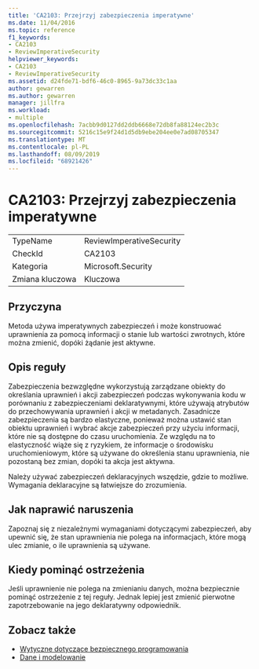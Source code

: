 ```yaml
---
title: 'CA2103: Przejrzyj zabezpieczenia imperatywne'
ms.date: 11/04/2016
ms.topic: reference
f1_keywords:
- CA2103
- ReviewImperativeSecurity
helpviewer_keywords:
- CA2103
- ReviewImperativeSecurity
ms.assetid: d24fde71-bdf6-46c0-8965-9a73dc33c1aa
author: gewarren
ms.author: gewarren
manager: jillfra
ms.workload:
- multiple
ms.openlocfilehash: 7acbb9d0127dd2ddb6668e72db8fa88124ec2b3c
ms.sourcegitcommit: 5216c15e9f24d1d5db9ebe204ee0e7ad08705347
ms.translationtype: MT
ms.contentlocale: pl-PL
ms.lasthandoff: 08/09/2019
ms.locfileid: "68921426"
---
```

# <a name="ca2103-review-imperative-security"></a>CA2103: Przejrzyj zabezpieczenia imperatywne

|||
|-|-|
|TypeName|ReviewImperativeSecurity|
|CheckId|CA2103|
|Kategoria|Microsoft.Security|
|Zmiana kluczowa|Kluczowa|

## <a name="cause"></a>Przyczyna
Metoda używa imperatywnych zabezpieczeń i może konstruować uprawnienia za pomocą informacji o stanie lub wartości zwrotnych, które można zmienić, dopóki żądanie jest aktywne.

## <a name="rule-description"></a>Opis reguły
Zabezpieczenia bezwzględne wykorzystują zarządzane obiekty do określania uprawnień i akcji zabezpieczeń podczas wykonywania kodu w porównaniu z zabezpieczeniami deklaratywnymi, które używają atrybutów do przechowywania uprawnień i akcji w metadanych. Zasadnicze zabezpieczenia są bardzo elastyczne, ponieważ można ustawić stan obiektu uprawnień i wybrać akcje zabezpieczeń przy użyciu informacji, które nie są dostępne do czasu uruchomienia. Ze względu na to elastyczność wiąże się z ryzykiem, że informacje o środowisku uruchomieniowym, które są używane do określenia stanu uprawnienia, nie pozostaną bez zmian, dopóki ta akcja jest aktywna.

Należy używać zabezpieczeń deklaracyjnych wszędzie, gdzie to możliwe. Wymagania deklaracyjne są łatwiejsze do zrozumienia.

## <a name="how-to-fix-violations"></a>Jak naprawić naruszenia
Zapoznaj się z niezależnymi wymaganiami dotyczącymi zabezpieczeń, aby upewnić się, że stan uprawnienia nie polega na informacjach, które mogą ulec zmianie, o ile uprawnienia są używane.

## <a name="when-to-suppress-warnings"></a>Kiedy pominąć ostrzeżenia
Jeśli uprawnienie nie polega na zmienianiu danych, można bezpiecznie pominąć ostrzeżenie z tej reguły. Jednak lepiej jest zmienić pierwotne zapotrzebowanie na jego deklaratywny odpowiednik.

## <a name="see-also"></a>Zobacz także

- [Wytyczne dotyczące bezpiecznego programowania](/dotnet/standard/security/secure-coding-guidelines)
- [Dane i modelowanie](/dotnet/framework/data/index)